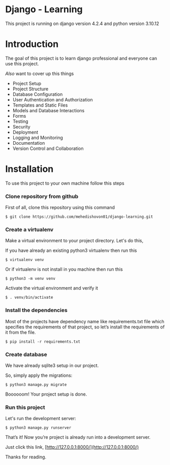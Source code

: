 # Django - Learning
This project is running on django version 4.2.4 and python version 3.10.12

# Introduction
The goal of this project is to learn django professional and everyone can use this project. 

_Also_ want to cover up this things
* Project Setup
* Project Structure
* Database Configuration
* User Authentication and Authorization
* Templates and Static Files
* Models and Database Interactions
* Forms
* Testing
* Security
* Deployment
* Logging and Monitoring
* Documentation
* Version Control and Collaboration


# Installation

To use this project to your own machine follow this steps

### Clone repository from github

First of all, clone this repository using this command

    $ git clone https://github.com/mehedishovon01/django-learning.git

### Create a virtualenv

Make a virtual environment to your project directory. Let's do this,

If you have already an existing python3 virtualenv then run this

    $ virtualenv venv

Or if virtualenv is not install in you machine then run this

    $ python3 -m venv venv
    
Activate the virtual environment and verify it

    $ . venv/bin/activate

### Install the dependencies

Most of the projects have dependency name like requirements.txt file which specifies the requirements of that project, so let’s install the requirements of it from the file.

    $ pip install -r requirements.txt

### Create database

We have already sqlite3 setup in our project.

So, simply apply the migrations:

    $ python3 manage.py migrate
    
Boooooom! Your project setup is done.

### Run this project

Let's run the development server:

    $ python3 manage.py runserver

That’s it! Now you’re project is already run into a development server. 

Just click this link, [http://127.0.0.1:8000/](http://127.0.0.1:8000/)

Thanks for reading.